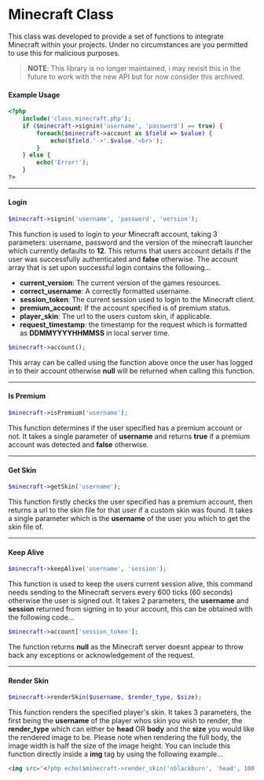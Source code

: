 # Minecraft Class

This class was developed to provide a set of functions to integrate Minecraft within your projects. Under no circumstances
are you permitted to use this for malicious purposes.

> **NOTE**: This library is no longer maintained, i may revisit this in the future to work with the new API but for now consider this archived.

#### Example Usage

```php
<?php
    include('class.minecraft.php');
	if ($minecraft->signin('username', 'password') == true) {
		foreach($minecraft->account as $field => $value) {
			echo($field.'->'.$value.'<br>');
		}
	} else {
		echo('Error!');
	}
?>
```

---

#### Login

```php
$minecraft->signin('username', 'password', 'version');
```

This function is used to login to your Minecraft account, taking 3 parameters: username, password and the version of the minecraft
launcher which currently defaults to **12**. This returns that users account details if the user was successfully authenticated and **false**
otherwise. The account array that is set upon successful login contains the following...

* **current_version**: The current version of the games resources.
* **correct_username**: A correctly formatted username.
* **session_token**: The current session used to login to the Minecraft client.
* **premium_account**: If the account specified is of premium status.
* **player_skin**: The url to the users custom skin, if applicable.
* **request_timestamp**: the timestamp for the request which is formatted as **DDMMYYYYHHMMSS** in local server time.

```php
$minecraft->account();
```

This array can be called using the function above once the user has logged in to their account otherwise **null** will be returned
when calling this function.

---

#### Is Premium

```php
$minecraft->isPremium('username');
```

This function determines if the user specified has a premium account or not. It takes a single parameter of **username** and
returns **true** if a premium account was detected and **false** otherwise.

---

#### Get Skin

```php
$minecraft->getSkin('username');
```

This function firstly checks the user specified has a premium account, then returns a url to the skin file for that user if
a custom skin was found. It takes a single parameter which is the **username** of the user you which to get the skin file of.

---

#### Keep Alive

```php
$minecraft->keepAlive('username', 'session');
```

This function is used to keep the users current session alive, this command needs sending to the Minecraft servers every 600
ticks (60 seconds) otherwise the user is signed out. It takes 2 parameters, the **username** and **session** returned from signing
in to your account, this can be obtained with the following code...

```php
$minecraft->account['session_token'];
```

The function returns **null** as the Minecraft server doesnt appear to throw back any exceptions or acknowledgement of the request.

---

#### Render Skin

```php
$minecraft->renderSkin($username, $render_type, $size);
```

This function renders the specified player's skin. It takes 3 parameters, the first being the **username** of the player whos skin you wish to render,
the **render_type** which can either be **head** OR **body** and the **size** you would like the rendered image to be. Please note when rendering
the full body, the image width is half the size of the image height. You can include this function directly inside a **img** tag by using the following
example...

```html
<img src="<?php echo($minecraft->render_skin('nblackburn', 'head', 100)) ?>" width="100" height="100">
```
